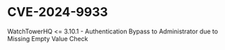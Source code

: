 # CVE-2024-9933
WatchTowerHQ &lt;= 3.10.1 - Authentication Bypass to Administrator due to Missing Empty Value Check
